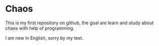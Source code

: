 # Chaos
This is my first repository on github, the goal are learn and study about chaos with help of programming. 

I am new in English, sorry by my text. 
